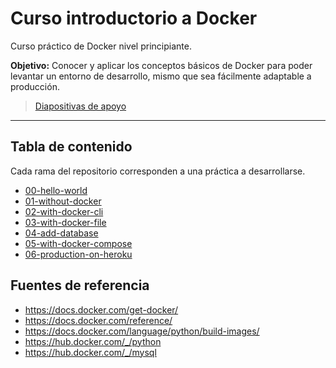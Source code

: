 # Curso introductorio a Docker

Curso práctico de Docker nivel principiante.

**Objetivo:** Conocer y aplicar los conceptos básicos de Docker para poder levantar un entorno de desarrollo, mismo que sea fácilmente adaptable a producción.

> [Diapositivas de apoyo](https://docs.google.com/presentation/d/1JUnA9ZRBo3fSooLQkkYD8mRRbcgIG4WOmwWhFbVdTq4/edit?usp=sharing)

---

## Tabla de contenido

Cada rama del repositorio corresponden a una práctica a desarrollarse.

- [00-hello-world](https://github.com/CeballosAndres/docker-course/tree/00-hello-world)
- [01-without-docker](https://github.com/CeballosAndres/docker-course/tree/01-without-docker)
- [02-with-docker-cli](https://github.com/CeballosAndres/docker-course/tree/02-with-docker-cli)
- [03-with-docker-file](https://github.com/CeballosAndres/docker-course/tree/03-with-docker-file)
- [04-add-database](https://github.com/CeballosAndres/docker-course/tree/04-add-database)
- [05-with-docker-compose](https://github.com/CeballosAndres/docker-course/tree/05-with-docker-compose)
- [06-production-on-heroku](https://github.com/CeballosAndres/docker-course/tree/06-production-on-heroku)

## Fuentes de referencia

- https://docs.docker.com/get-docker/
- https://docs.docker.com/reference/
- https://docs.docker.com/language/python/build-images/
- https://hub.docker.com/_/python
- https://hub.docker.com/_/mysql
